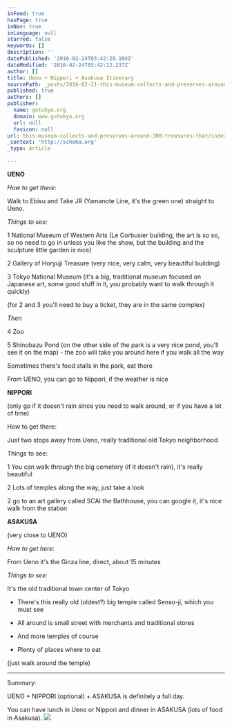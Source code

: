```yaml
---
inFeed: true
hasPage: true
inNav: true
inLanguage: null
starred: false
keywords: []
description: ''
datePublished: '2016-02-24T03:42:20.104Z'
dateModified: '2016-02-24T03:42:12.237Z'
author: []
title: Ueno + Nippori + Asakusa Itinerary
sourcePath: _posts/2016-02-21-this-museum-collects-and-preserves-around-300-treasures-that.md
published: true
authors: []
publisher:
  name: gotokyo.org
  domain: www.gotokyo.org
  url: null
  favicon: null
url: this-museum-collects-and-preserves-around-300-treasures-that/index.html
_context: 'http://schema.org'
_type: Article

---
```

**UENO**

_How to get there:_

Walk to Ebisu and Take JR (Yamanote Line, it's the green one) straight to Ueno.

_Things to see:_

1 National Museum of Western Arts (Le Corbusier building, the art is so so, so no need to go in unless you like the show, but the building and the sculpture little garden is nice)

2 Gallery of Horyuji Treasure (very nice, very calm, very beautiful building)

3 Tokyo National Museum (it's a big, traditional museum focused on Japanese art, some good stuff in it, you probably want to walk through it quickly)

(for 2 and 3 you'll need to buy a ticket, they are in the same complex)

_Then_

4 Zoo

5 Shinobazu Pond (on the other side of the park is a very nice pond, you'll see it on the map) - the zoo will take you around here if you walk all the way

Sometimes there's food stalls in the park, eat there

From UENO, you can go to Nippori, if the weather is nice

**NIPPORI**

(only go if it doesn't rain since you need to walk around, or if you have a lot of time)

How to get there:

Just two stops away from Ueno, really traditional old Tokyo neighborhood

Things to see:

1 You can walk through the big cemetery (if it doesn't rain), it's really beautiful

2 Lots of temples along the way, just take a look

2 go to an art gallery called SCAI the Bathhouse, you can google it, it's nice walk from the station

**ASAKUSA**

(very close to UENO)

_How to get here:_

From Ueno it's the Ginza line, direct, about 15 minutes

_Things to see:_

It's the old traditional town center of Tokyo

- There's this really old (oldest?) big temple called Senso-ji, which you must see

- All around is small street with merchants and traditional stores

- And more temples of course

- Plenty of places where to eat

(just walk around the temple)

- - -

Summary:

UENO + NIPPORI (optional) + ASAKUSA is definitely a full day.

You can have lunch in Ueno or Nippori and dinner in ASAKUSA (lots of food in Asakusa).
![](https://the-grid-user-content.s3-us-west-2.amazonaws.com/25ee3a4b-29df-479a-b0bf-5a31c3036b6c.jpg)